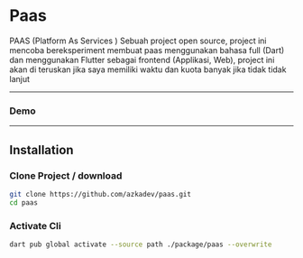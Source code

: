 # Paas


PAAS (Platform As Services ) Sebuah project open source, project ini mencoba bereksperiment membuat paas menggunakan bahasa full (Dart) dan menggunakan Flutter sebagai frontend (Applikasi, Web), project ini akan di teruskan jika saya memiliki waktu dan kuota banyak jika tidak tidak lanjut

---

### Demo

--- 


## Installation

### Clone Project / download
```bash
git clone https://github.com/azkadev/paas.git
cd paas
```

### Activate Cli 
```bash
dart pub global activate --source path ./package/paas --overwrite
```
